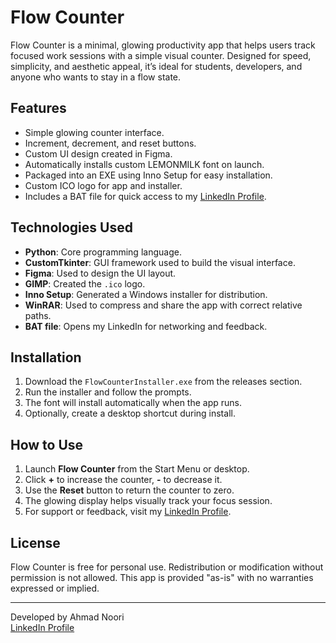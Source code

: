 # Flow Counter

Flow Counter is a minimal, glowing productivity app that helps users track focused work sessions with a simple visual counter. Designed for speed, simplicity, and aesthetic appeal, it’s ideal for students, developers, and anyone who wants to stay in a flow state.

## Features

- Simple glowing counter interface.
- Increment, decrement, and reset buttons.
- Custom UI design created in Figma.
- Automatically installs custom LEMONMILK font on launch.
- Packaged into an EXE using Inno Setup for easy installation.
- Custom ICO logo for app and installer.
- Includes a BAT file for quick access to my [LinkedIn Profile](https://www.linkedin.com/in/ahmad-noori1103/).

## Technologies Used

- **Python**: Core programming language.
- **CustomTkinter**: GUI framework used to build the visual interface.
- **Figma**: Used to design the UI layout.
- **GIMP**: Created the `.ico` logo.
- **Inno Setup**: Generated a Windows installer for distribution.
- **WinRAR**: Used to compress and share the app with correct relative paths.
- **BAT file**: Opens my LinkedIn for networking and feedback.

## Installation

1. Download the `FlowCounterInstaller.exe` from the releases section.
2. Run the installer and follow the prompts.
3. The font will install automatically when the app runs.
4. Optionally, create a desktop shortcut during install.

## How to Use

1. Launch **Flow Counter** from the Start Menu or desktop.
2. Click **+** to increase the counter, **-** to decrease it.
3. Use the **Reset** button to return the counter to zero.
4. The glowing display helps visually track your focus session.
5. For support or feedback, visit my [LinkedIn Profile](https://www.linkedin.com/in/ahmad-noori1103/).

## License

Flow Counter is free for personal use. Redistribution or modification without permission is not allowed. This app is provided "as-is" with no warranties expressed or implied.

---

Developed by Ahmad Noori  
[LinkedIn Profile](https://www.linkedin.com/in/ahmad-noori1103/)
